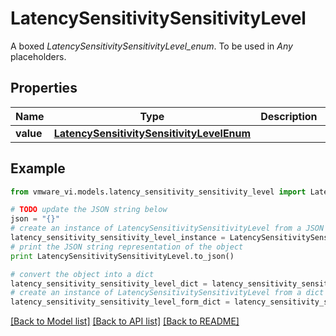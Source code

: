 # LatencySensitivitySensitivityLevel

A boxed *LatencySensitivitySensitivityLevel_enum*. To be used in *Any* placeholders. 

## Properties
Name | Type | Description | Notes
------------ | ------------- | ------------- | -------------
**value** | [**LatencySensitivitySensitivityLevelEnum**](LatencySensitivitySensitivityLevelEnum.md) |  | 

## Example

```python
from vmware_vi.models.latency_sensitivity_sensitivity_level import LatencySensitivitySensitivityLevel

# TODO update the JSON string below
json = "{}"
# create an instance of LatencySensitivitySensitivityLevel from a JSON string
latency_sensitivity_sensitivity_level_instance = LatencySensitivitySensitivityLevel.from_json(json)
# print the JSON string representation of the object
print LatencySensitivitySensitivityLevel.to_json()

# convert the object into a dict
latency_sensitivity_sensitivity_level_dict = latency_sensitivity_sensitivity_level_instance.to_dict()
# create an instance of LatencySensitivitySensitivityLevel from a dict
latency_sensitivity_sensitivity_level_form_dict = latency_sensitivity_sensitivity_level.from_dict(latency_sensitivity_sensitivity_level_dict)
```
[[Back to Model list]](../README.md#documentation-for-models) [[Back to API list]](../README.md#documentation-for-api-endpoints) [[Back to README]](../README.md)


